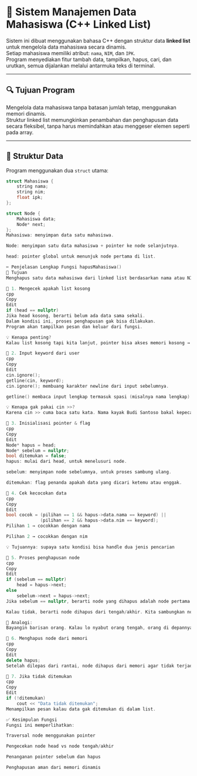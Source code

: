 # 📘 Sistem Manajemen Data Mahasiswa (C++ Linked List)

Sistem ini dibuat menggunakan bahasa C++ dengan struktur data **linked list** untuk mengelola data mahasiswa secara dinamis.  
Setiap mahasiswa memiliki atribut: `nama`, `NIM`, dan `IPK`.  
Program menyediakan fitur tambah data, tampilkan, hapus, cari, dan urutkan, semua dijalankan melalui antarmuka teks di terminal.

---

## 🔍 Tujuan Program

Mengelola data mahasiswa tanpa batasan jumlah tetap, menggunakan memori dinamis.  
Struktur linked list memungkinkan penambahan dan penghapusan data secara fleksibel, tanpa harus memindahkan atau menggeser elemen seperti pada array.

---

## 🧩 Struktur Data

Program menggunakan dua `struct` utama:

```cpp
struct Mahasiswa {
    string nama;
    string nim;
    float ipk;
};

struct Node {
    Mahasiswa data;
    Node* next;
};
Mahasiswa: menyimpan data satu mahasiswa.

Node: menyimpan satu data mahasiswa + pointer ke node selanjutnya.

head: pointer global untuk menunjuk node pertama di list.

✂️ Penjelasan Lengkap Fungsi hapusMahasiswa()
🎯 Tujuan
Menghapus satu data mahasiswa dari linked list berdasarkan nama atau NIM yang dicari user.

📌 1. Mengecek apakah list kosong
cpp
Copy
Edit
if (head == nullptr)
Jika head kosong, berarti belum ada data sama sekali.
Dalam kondisi ini, proses penghapusan gak bisa dilakukan.
Program akan tampilkan pesan dan keluar dari fungsi.

💡 Kenapa penting?
Kalau list kosong tapi kita lanjut, pointer bisa akses memori kosong → error (crash).

📌 2. Input keyword dari user
cpp
Copy
Edit
cin.ignore();
getline(cin, keyword);
cin.ignore(); membuang karakter newline dari input sebelumnya.

getline() membaca input lengkap termasuk spasi (misalnya nama lengkap).

💡 Kenapa gak pakai cin >>?
Karena cin >> cuma baca satu kata. Nama kayak Budi Santoso bakal kepecah jadi Budi doang.

📌 3. Inisialisasi pointer & flag
cpp
Copy
Edit
Node* hapus = head;
Node* sebelum = nullptr;
bool ditemukan = false;
hapus: mulai dari head, untuk menelusuri node.

sebelum: menyimpan node sebelumnya, untuk proses sambung ulang.

ditemukan: flag penanda apakah data yang dicari ketemu atau enggak.

📌 4. Cek kecocokan data
cpp
Copy
Edit
bool cocok = (pilihan == 1 && hapus->data.nama == keyword) ||
             (pilihan == 2 && hapus->data.nim == keyword);
Pilihan 1 → cocokkan dengan nama

Pilihan 2 → cocokkan dengan nim

💡 Tujuannya: supaya satu kondisi bisa handle dua jenis pencarian

📌 5. Proses penghapusan node
cpp
Copy
Edit
if (sebelum == nullptr)
    head = hapus->next;
else
    sebelum->next = hapus->next;
Jika sebelum == nullptr, berarti node yang dihapus adalah node pertama (head)

Kalau tidak, berarti node dihapus dari tengah/akhir. Kita sambungkan node sebelumnya ke node setelahnya.

💬 Analogi:
Bayangin barisan orang. Kalau lo nyabut orang tengah, orang di depannya langsung salaman sama yang di belakang.

📌 6. Menghapus node dari memori
cpp
Copy
Edit
delete hapus;
Setelah dilepas dari rantai, node dihapus dari memori agar tidak terjadi memory leak.

📌 7. Jika tidak ditemukan
cpp
Copy
Edit
if (!ditemukan)
    cout << "Data tidak ditemukan";
Menampilkan pesan kalau data gak ditemukan di dalam list.

✅ Kesimpulan Fungsi
Fungsi ini memperlihatkan:

Traversal node menggunakan pointer

Pengecekan node head vs node tengah/akhir

Penanganan pointer sebelum dan hapus

Penghapusan aman dari memori dinamis
